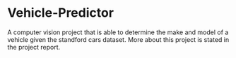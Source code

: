 # Vehicle-Predictor
A computer vision project that is able to determine the make and model of a vehicle given the standford cars dataset. More about this project is stated in the project report. 

